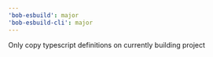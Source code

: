 ```yaml
---
'bob-esbuild': major
'bob-esbuild-cli': major
---
```


Only copy typescript definitions on currently building project
